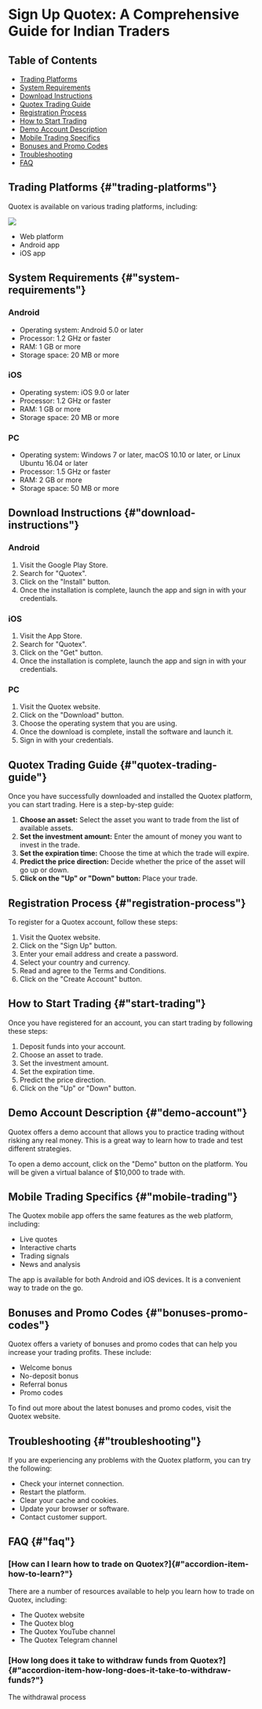 # Sign Up Quotex: A Comprehensive Guide for Indian Traders

## Table of Contents

-   [Trading Platforms](\%22#trading-platforms\%22)
-   [System Requirements](\%22#system-requirements\%22)
-   [Download Instructions](\%22#download-instructions\%22)
-   [Quotex Trading Guide](\%22#quotex-trading-guide\%22)
-   [Registration Process](\%22#registration-process\%22)
-   [How to Start Trading](\%22#start-trading\%22)
-   [Demo Account Description](\%22#demo-account\%22)
-   [Mobile Trading Specifics](\%22#mobile-trading\%22)
-   [Bonuses and Promo Codes](\%22#bonuses-promo-codes\%22)
-   [Troubleshooting](\%22#troubleshooting\%22)
-   [FAQ](\%22#faq\%22)

## Trading Platforms {#"trading-platforms"}

Quotex is available on various trading platforms, including:

[![](https://static.quotex.io/files/3_en/300_250.jpg)](https://traff.sbs/brokerqxlid)

-   Web platform
-   Android app
-   iOS app

## System Requirements {#"system-requirements"}

### Android

-   Operating system: Android 5.0 or later
-   Processor: 1.2 GHz or faster
-   RAM: 1 GB or more
-   Storage space: 20 MB or more

### iOS

-   Operating system: iOS 9.0 or later
-   Processor: 1.2 GHz or faster
-   RAM: 1 GB or more
-   Storage space: 20 MB or more

### PC

-   Operating system: Windows 7 or later, macOS 10.10 or later, or Linux
    Ubuntu 16.04 or later
-   Processor: 1.5 GHz or faster
-   RAM: 2 GB or more
-   Storage space: 50 MB or more

## Download Instructions {#"download-instructions"}

### Android

1.  Visit the Google Play Store.
2.  Search for "Quotex".
3.  Click on the "Install" button.
4.  Once the installation is complete, launch the app and sign in with
    your credentials.

### iOS

1.  Visit the App Store.
2.  Search for "Quotex".
3.  Click on the "Get" button.
4.  Once the installation is complete, launch the app and sign in with
    your credentials.

### PC

1.  Visit the Quotex website.
2.  Click on the "Download" button.
3.  Choose the operating system that you are using.
4.  Once the download is complete, install the software and launch it.
5.  Sign in with your credentials.

## Quotex Trading Guide {#"quotex-trading-guide"}

Once you have successfully downloaded and installed the Quotex platform,
you can start trading. Here is a step-by-step guide:

1.  **Choose an asset:** Select the asset you want to trade from the
    list of available assets.
2.  **Set the investment amount:** Enter the amount of money you want to
    invest in the trade.
3.  **Set the expiration time:** Choose the time at which the trade will
    expire.
4.  **Predict the price direction:** Decide whether the price of the
    asset will go up or down.
5.  **Click on the "Up" or "Down" button:** Place your
    trade.

## Registration Process {#"registration-process"}

To register for a Quotex account, follow these steps:

1.  Visit the Quotex website.
2.  Click on the "Sign Up" button.
3.  Enter your email address and create a password.
4.  Select your country and currency.
5.  Read and agree to the Terms and Conditions.
6.  Click on the "Create Account" button.

## How to Start Trading {#"start-trading"}

Once you have registered for an account, you can start trading by
following these steps:

1.  Deposit funds into your account.
2.  Choose an asset to trade.
3.  Set the investment amount.
4.  Set the expiration time.
5.  Predict the price direction.
6.  Click on the "Up" or "Down" button.

## Demo Account Description {#"demo-account"}

Quotex offers a demo account that allows you to practice trading without
risking any real money. This is a great way to learn how to trade and
test different strategies.

To open a demo account, click on the "Demo" button on the
platform. You will be given a virtual balance of \$10,000 to trade with.

## Mobile Trading Specifics {#"mobile-trading"}

The Quotex mobile app offers the same features as the web platform,
including:

-   Live quotes
-   Interactive charts
-   Trading signals
-   News and analysis

The app is available for both Android and iOS devices. It is a
convenient way to trade on the go.

## Bonuses and Promo Codes {#"bonuses-promo-codes"}

Quotex offers a variety of bonuses and promo codes that can help you
increase your trading profits. These include:

-   Welcome bonus
-   No-deposit bonus
-   Referral bonus
-   Promo codes

To find out more about the latest bonuses and promo codes, visit the
Quotex website.

## Troubleshooting {#"troubleshooting"}

If you are experiencing any problems with the Quotex platform, you can
try the following:

-   Check your internet connection.
-   Restart the platform.
-   Clear your cache and cookies.
-   Update your browser or software.
-   Contact customer support.

## FAQ {#"faq"}

### [How can I learn how to trade on Quotex?]{#"accordion-item-how-to-learn?"}

There are a number of resources available to help you learn how to trade
on Quotex, including:

-   The Quotex website
-   The Quotex blog
-   The Quotex YouTube channel
-   The Quotex Telegram channel

### [How long does it take to withdraw funds from Quotex?]{#"accordion-item-how-long-does-it-take-to-withdraw-funds?"}

The withdrawal process

